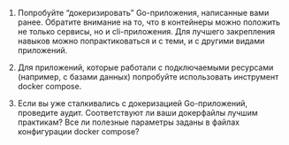 1) Попробуйте “докеризировать” Go-приложения, написанные вами ранее. Обратите внимание на то, что в контейнеры можно положить не только сервисы, но и cli-приложения. Для лучшего закрепления навыков можно попрактиковаться и с теми, и с другими видами приложений.

2) Для приложений, которые работали с подключаемыми ресурсами (например, с базами данных) попробуйте использовать инструмент docker compose.

3) Если вы уже сталкивались с докеризацией Go-приложений, проведите аудит. Соответствуют ли ваши докерфайлы лучшим практикам? Все ли полезные параметры заданы в файлах конфигурации docker compose?